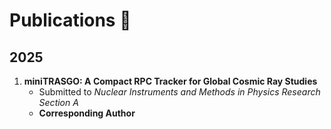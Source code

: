 # Publications 📑  

## 2025  
1. **miniTRASGO: A Compact RPC Tracker for Global Cosmic Ray Studies**  
   - Submitted to *Nuclear Instruments and Methods in Physics Research Section A*  
   - **Corresponding Author**  
